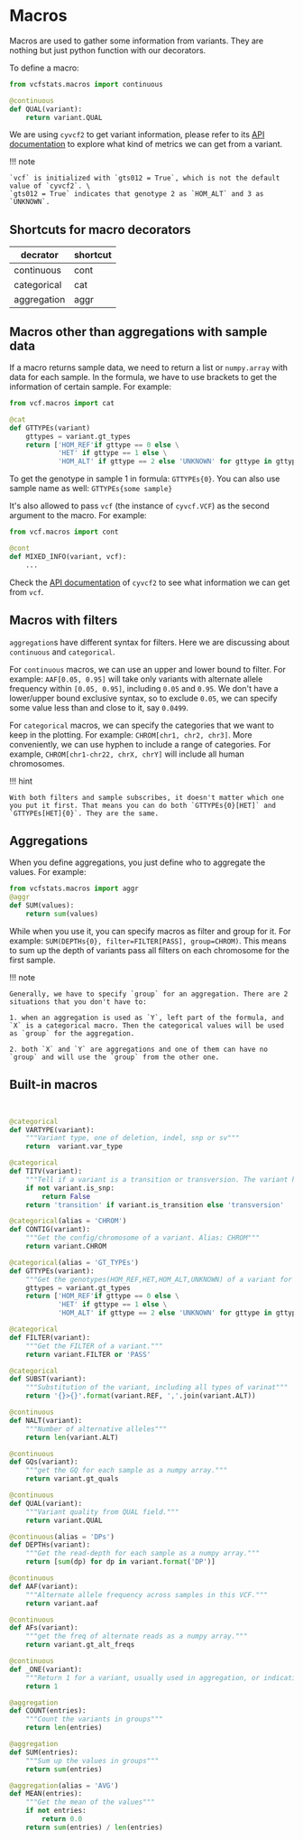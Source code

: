 # Macros

Macros are used to gather some information from variants. They are nothing but just python function with our decorators.

To define a macro:

```python
from vcfstats.macros import continuous

@continuous
def QUAL(variant):
	return variant.QUAL
```

We are using `cyvcf2` to get variant information, please refer to its [API documentation](https://brentp.github.io/cyvcf2/docstrings.html) to explore what kind of metrics we can get from a variant.

!!! note

	`vcf` is initialized with `gts012 = True`, which is not the default value of `cyvcf2`. \
	`gts012 = True` indicates that genotype 2 as `HOM_ALT` and 3 as `UNKNOWN`.


## Shortcuts for macro decorators

|decrator|shortcut|
|-|-|
|continuous|cont|
|categorical|cat|
|aggregation|aggr|

## Macros other than aggregations with sample data

If a macro returns sample data, we need to return a list or `numpy.array` with data for each sample. In the formula, we have to use brackets to get the information of certain sample. For example:

```python
from vcf.macros import cat

@cat
def GTTYPEs(variant)
	gttypes = variant.gt_types
	return ['HOM_REF'if gttype == 0 else \
			'HET' if gttype == 1 else \
			'HOM_ALT' if gttype == 2 else 'UNKNOWN' for gttype in gttypes]
```

To get the genotype in sample 1 in formula: `GTTYPEs{0}`. You can also use sample name as well: `GTTYPEs{some sample}`

It's also allowed to pass `vcf` (the instance of `cyvcf.VCF`) as the second argument to the macro. For example:

```python
from vcf.macros import cont

@cont
def MIXED_INFO(variant, vcf):
	...
```

Check the [API documentation](https://brentp.github.io/cyvcf2/docstrings.html) of `cyvcf2` to see what information we can get from `vcf`.


## Macros with filters

`aggregation`s have different syntax for filters. Here we are discussing about `continuous` and `categorical`.

For `continuous` macros, we can use an upper and lower bound to filter. For example: `AAF[0.05, 0.95]` will take only variants with alternate allele frequency within `[0.05, 0.95]`, including `0.05` and `0.95`. We don't have a lower/upper bound exclusive syntax, so to exclude `0.05`, we can specify some value less than and close to it, say `0.0499`.

For `categorical` macros, we can specify the categories that we want to keep in the plotting. For example: `CHROM[chr1, chr2, chr3]`. More conveniently, we can use hyphen to include a range of categories. For example, `CHROM[chr1-chr22, chrX, chrY]` will include all human chromosomes.

!!! hint

	With both filters and sample subscribes, it doesn't matter which one you put it first. That means you can do both `GTTYPEs{0}[HET]` and `GTTYPEs[HET]{0}`. They are the same.

## Aggregations

When you define aggregations, you just define who to aggregate the values. For example:
```python
from vcfstats.macros import aggr
@aggr
def SUM(values):
	return sum(values)
```
While when you use it, you can specify macros as filter and group for it. For example: `SUM(DEPTHs{0}, filter=FILTER[PASS], group=CHROM)`. This means to sum up the depth of variants pass all filters on each chromosome for the first sample.

!!! note

	Generally, we have to specify `group` for an aggregation. There are 2 situations that you don't have to:

	1. when an aggregation is used as `Y`, left part of the formula, and `X` is a categorical macro. Then the categorical values will be used as `group` for the aggregation.

	2. both `X` and `Y` are aggregations and one of them can have no `group` and will use the `group` from the other one.

## Built-in macros
```python


@categorical
def VARTYPE(variant):
	"""Variant type, one of deletion, indel, snp or sv"""
	return 	variant.var_type

@categorical
def TITV(variant):
	"""Tell if a variant is a transition or transversion. The variant has to be an snp first."""
	if not variant.is_snp:
		return False
	return 'transition' if variant.is_transition else 'transversion'

@categorical(alias = 'CHROM')
def CONTIG(variant):
	"""Get the config/chromosome of a variant. Alias: CHROM"""
	return variant.CHROM

@categorical(alias = 'GT_TYPEs')
def GTTYPEs(variant):
	"""Get the genotypes(HOM_REF,HET,HOM_ALT,UNKNOWN) of a variant for each sample"""
	gttypes = variant.gt_types
	return ['HOM_REF'if gttype == 0 else \
			'HET' if gttype == 1 else \
			'HOM_ALT' if gttype == 2 else 'UNKNOWN' for gttype in gttypes]

@categorical
def FILTER(variant):
	"""Get the FILTER of a variant."""
	return variant.FILTER or 'PASS'

@categorical
def SUBST(variant):
	"""Substitution of the variant, including all types of varinat"""
	return '{}>{}'.format(variant.REF, ','.join(variant.ALT))

@continuous
def NALT(variant):
	"""Number of alternative alleles"""
	return len(variant.ALT)

@continuous
def GQs(variant):
	"""get the GQ for each sample as a numpy array."""
	return variant.gt_quals

@continuous
def QUAL(variant):
	"""Variant quality from QUAL field."""
	return variant.QUAL

@continuous(alias = 'DPs')
def DEPTHs(variant):
	"""Get the read-depth for each sample as a numpy array."""
	return [sum(dp) for dp in variant.format('DP')]

@continuous
def AAF(variant):
	"""Alternate allele frequency across samples in this VCF."""
	return variant.aaf

@continuous
def AFs(variant):
	"""get the freq of alternate reads as a numpy array."""
	return variant.gt_alt_freqs

@continuous
def _ONE(variant):
	"""Return 1 for a variant, usually used in aggregation, or indication of a distribution plot"""
	return 1

@aggregation
def COUNT(entries):
	"""Count the variants in groups"""
	return len(entries)

@aggregation
def SUM(entries):
	"""Sum up the values in groups"""
	return sum(entries)

@aggregation(alias = 'AVG')
def MEAN(entries):
	"""Get the mean of the values"""
	if not entries:
		return 0.0
	return sum(entries) / len(entries)
```
